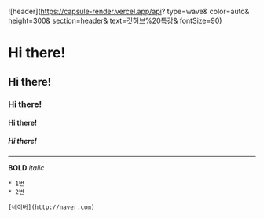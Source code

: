 ![header](https://capsule-render.vercel.app/api?
type=wave&
color=auto&
height=300&
section=header&
text=깃허브%20특강&
fontSize=90)

# Hi there!
## Hi there!
### Hi there!
#### Hi there!
##### Hi there!

---

**BOLD**
*italic*
~~~줄긋기~~~
* 1번
* 2번

[네이버](http://naver.com)
